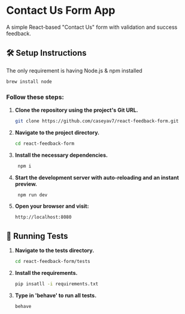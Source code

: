 # Contact Us Form App

A simple React-based "Contact Us" form with validation and success feedback.

## 🛠️ Setup Instructions

The only requirement is having Node.js & npm installed
  ```bash
  brew install node
  ```
### Follow these steps:

1. **Clone the repository using the project's Git URL.**
   ```bash
   git clone https://github.com/caseyav7/react-feedback-form.git

2. **Navigate to the project directory.**
   ```bash
   cd react-feedback-form

3. **Install the necessary dependencies.**
   ```bash
    npm i

4. **Start the development server with auto-reloading and an instant preview.**
   ```bash
    npm run dev

5. **Open your browser and visit:**
   ```bash
   http://localhost:8080
   
## 🧪 Running Tests

1. **Navigate to the tests directory.**
   ```bash
   cd react-feedback-form/tests

2. **Install the requirements.**
    ```bash
    pip insatll -i requirements.txt
    ```
    
3. **Type in 'behave' to run all tests.**
    ```bash
    behave
